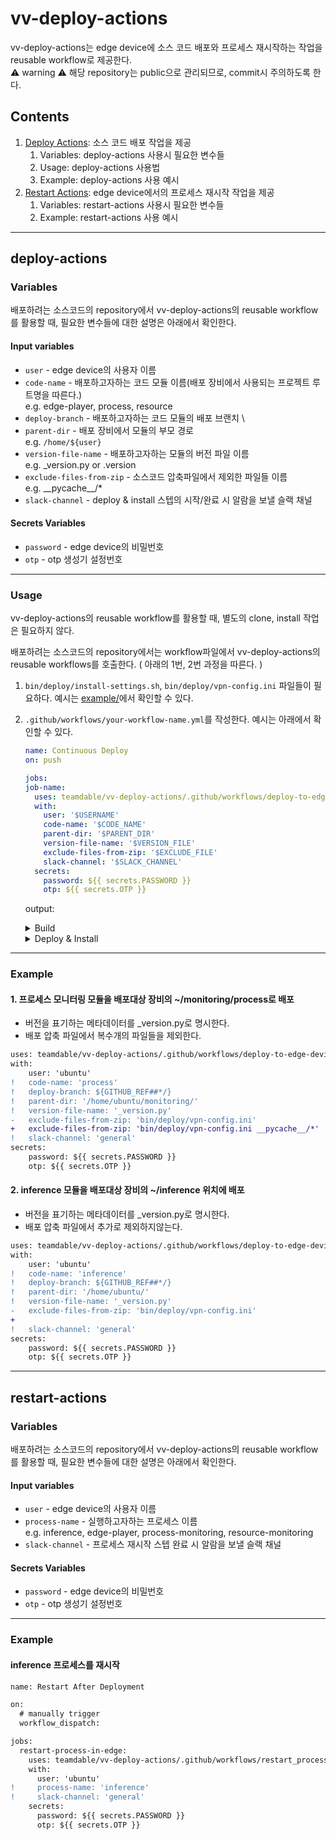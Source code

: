 # vv-deploy-actions
vv-deploy-actions는 edge device에 소스 코드 배포와 프로세스 재시작하는 작업을 reusable workflow로 제공한다. \
⚠️ warning ⚠️ 해당 repository는 public으로 관리되므로, commit시 주의하도록 한다. 

## Contents
1. [Deploy Actions](#deploy-actions): 소스 코드 배포 작업을 제공
	1. Variables: deploy-actions 사용시 필요한 변수들
	2. Usage: deploy-actions 사용법
	3. Example: deploy-actions 사용 예시
2. [Restart Actions](#restart-actions): edge device에서의 프로세스 재시작 작업을 제공
	1. Variables: restart-actions 사용시 필요한 변수들
	2. Example: restart-actions 사용 예시
-------------------------------
## deploy-actions
### Variables
배포하려는 소스코드의 repository에서 vv-deploy-actions의 reusable workflow를 활용할 때, 필요한 변수들에 대한 설명은 아래에서 확인한다.

#### Input variables
- `user` - edge device의 사용자 이름
- `code-name` - 배포하고자하는 코드 모듈 이름(배포 장비에서 사용되는 프로젝트 루트명을 따른다.) \
e.g. edge-player, process, resource
- `deploy-branch` - 배포하고자하는 코드 모듈의 배포 브랜치 \
- `parent-dir` - 배포 장비에서 모듈의 부모 경로 \
e.g. `/home/${user}`
- `version-file-name` - 배포하고자하는 모듈의 버전 파일 이름 \
e.g.  _version.py or .version
- `exclude-files-from-zip` - 소스코드 압축파일에서 제외한 파일들 이름 \
e.g. \_\_pycache\_\_/*
- `slack-channel` - deploy & install 스텝의 시작/완료 시 알람을 보낼 슬랙 채널

#### Secrets Variables
- `password` - edge device의 비밀번호
- `otp` - otp 생성기 설정번호

-------------------------------

### Usage
vv-deploy-actions의 reusable workflow를 활용할 때, 별도의 clone, install 작업은 필요하지 않다.

배포하려는 소스코드의 repository에서는 workflow파일에서 vv-deploy-actions의 reusable workflows를 호출한다. ( 아래의 1번, 2번 과정을 따른다. )

1. `bin/deploy/install-settings.sh`, `bin/deploy/vpn-config.ini` 파일들이 필요하다. 예시는 [example/](https://github.com/teamdable/vv-deploy-actions/blob/main/example/)에서 확인할 수 있다.

2. `.github/workflows/your-workflow-name.yml`를 작성한다. 예시는 아래에서 확인할 수 있다.
	``` yml
	name: Continuous Deploy
	on: push

	jobs:
	job-name:
	  uses: teamdable/vv-deploy-actions/.github/workflows/deploy-to-edge-devices.yml@main
	  with:
	    user: '$USERNAME'
	    code-name: '$CODE_NAME'
	    parent-dir: '$PARENT_DIR'
	    version-file-name: '$VERSION_FILE'
	    exclude-files-from-zip: '$EXCLUDE_FILE'
	    slack-channel: '$SLACK_CHANNEL'
	  secrets:
	    password: ${{ secrets.PASSWORD }}
	    otp: ${{ secrets.OTP }}
	```

	output: 
	<details>
	<summary>Build</summary>

	- Success
		```
		deleting: .github/
		deleting: .github/workflows/
		deleting: .github/workflows/main-cd.yml
		```
	</details>

	<details>
	<summary>Deploy & Install</summary>

	- All success: 모든 HOST에 성공적으로 배포되면, 정상적으로 종료됩니다.

		```
		hostname: 127.0.0.1
		build & deploy Success
		install Success

		hostname: 127.0.0.2
		build & deploy Success
		install Success

		hostname: 127.0.0.3
		build & deploy Success
		install Success

		Deploy와 Install에 모두 성공하였습니다
		```

	- Fail: 모든 HOST에 배포를 진행하고, 과정이 완료된 후에 하나라도 배포가 실패했을 시에 Actions가 실패합니다.

		```
		hostname: 127.0.0.2
		build & deploy Success
		[err] target version과 source version이 일치하지않습니다

		hostname: 127.0.0.3
		[err] 배포 대상 edge device에 deploy 작업이 제대로 이루어지지않았습니다

		Deploy와 Install에 실패한 기기들의 hostname은 다음과 습니다
		Deploy: 127.0.0.3
		Install: 127.0.0.2 127.0.0.3
		```
	</details>

-------------------------------

### Example
#### 1. 프로세스 모니터링 모듈을 배포대상 장비의 ~/monitoring/process로 배포
- 버전을 표기하는 메타데이터를 _version.py로 명시한다.
- 배포 압축 파일에서 복수개의 파일들을 제외한다.
```diff
uses: teamdable/vv-deploy-actions/.github/workflows/deploy-to-edge-devices.yml@main
with:
    user: 'ubuntu'
!   code-name: 'process'
!   deploy-branch: ${GITHUB_REF##*/}    
!   parent-dir: '/home/ubuntu/monitoring/'
!   version-file-name: '_version.py'
-   exclude-files-from-zip: 'bin/deploy/vpn-config.ini'
+   exclude-files-from-zip: 'bin/deploy/vpn-config.ini __pycache__/*'
!   slack-channel: 'general'
secrets:
    password: ${{ secrets.PASSWORD }}
    otp: ${{ secrets.OTP }}
```

#### 2. inference 모듈을 배포대상 장비의 ~/inference 위치에 배포
- 버전을 표기하는 메타데이터를 _version.py로 명시한다.
- 배포 압축 파일에서 추가로 제외하지않는다.

```diff
uses: teamdable/vv-deploy-actions/.github/workflows/deploy-to-edge-devices.yml@main
with:
    user: 'ubuntu'
!   code-name: 'inference'
!   deploy-branch: ${GITHUB_REF##*/} 
!   parent-dir: '/home/ubuntu/'
!   version-file-name: '_version.py'
-   exclude-files-from-zip: 'bin/deploy/vpn-config.ini'
+   
!   slack-channel: 'general'
secrets:
    password: ${{ secrets.PASSWORD }}
    otp: ${{ secrets.OTP }}
```

-------------------------------
## restart-actions
### Variables
배포하려는 소스코드의 repository에서 vv-deploy-actions의 reusable workflow를 활용할 때, 필요한 변수들에 대한 설명은 아래에서 확인한다.

#### Input variables
- `user` - edge device의 사용자 이름
- `process-name` - 실행하고자하는 프로세스 이름 \
e.g. inference, edge-player, process-monitoring, resource-monitoring
- `slack-channel` - 프로세스 재시작 스텝 완료 시 알람을 보낼 슬랙 채널

#### Secrets Variables
- `password` - edge device의 비밀번호
- `otp` - otp 생성기 설정번호

-------------------------------

### Example
#### inference 프로세스를 재시작
```diff
name: Restart After Deployment

on:
  # manually trigger
  workflow_dispatch:

jobs:
  restart-process-in-edge:
    uses: teamdable/vv-deploy-actions/.github/workflows/restart_process_after_deploy.yml@main
    with:
      user: 'ubuntu'
!     process-name: 'inference'
!     slack-channel: 'general'
    secrets:
      password: ${{ secrets.PASSWORD }}
      otp: ${{ secrets.OTP }}
```
